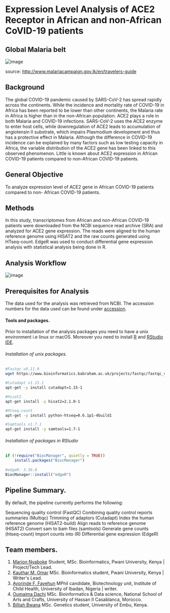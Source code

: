 # Expression Level Analysis of ACE2 Receptor in African and non-African CoVID-19 patients

## Global Malaria belt

![image](https://user-images.githubusercontent.com/45264074/161214522-0ad8b18c-7530-485d-b877-875bac477a2a.png)


source: http://www.malariacampaign.gov.lk/en/travelers-guide

## Background

The global COVID-19 pandemic caused by SARS-CoV-2 has spread rapidly across the continents. While the incidence and mortality rate of COVID-19 in Africa has been reported to be lower than other continents, the Malaria rate in Africa is higher than in the non-African population. ACE2 plays a role in both Malaria and COVID-19 infections. SARS-CoV-2 uses the ACE2 enzyme to enter host cells, while downregulation of ACE2 leads to accumulation of angiotensin II substrate, which impairs Plasmodium development and thus has a protective effect in Malaria. Although the difference in COVID-19 incidence can be explained by many factors such as low testing capacity in Africa, the variable distribution of the ACE2 gene has been linked to this observed phenomenon. Little is known about ACE2 expression in African COVID-19 patients compared to non-African COVID-19 patients.

## General Objective
To analyze expression level of ACE2 gene in African COVID-19 patients compared to non- African COVID-19 patients.

## Methods
In this study, transcriptomes from African and non-African COVID-19 patients were downloaded from the NCBI sequence read archive (SRA) and analyzed for ACE2 gene expression. The reads were aligned to the human reference genome using HISAT2 and the raw counts generated using HTseq-count. EdgeR was used to conduct differential gene expression analysis with statistical analysis being done in R.

## Analysis Workflow

![image](https://user-images.githubusercontent.com/45264074/160587704-756a14cf-982f-43ab-9508-646d8b3e8f50.png)

## Prerequisites for Analysis

The data used for the analysis was retrieved from NCBI. The accession numbers for the data used can be found under [accession](accessions/accessions.txt).

#### Tools and packages.
Prior to installation of the analysis packages you need to have a unix environment i.e linux or macOS. Moreover you need to install [R](https://cran.r-project.org/) and [RStudio IDE](https://www.rstudio.com/products/rstudio/download/).

###### Installation of unix packages.
 ```bash
#Fastqc v0.11.9
wget https://www.bioinformatics.babraham.ac.uk/projects/fastqc/fastqc_v0.11.9.zip
```

``` bash
#Cutadapt v1.15.1
apt-get -y install cutadapt=1.15-1
```

```bash
#Hisat2
apt-get install -y hisat2=2.1.0-1
```

```bash
#Htseq-count
apt-get -y install python-htseq=0.6.1p1-4build1
```

```bash
#Samtools v1.7.1
apt-get install -y samtools=1.7-1
```


###### Installation of packages in RStudio

```r
if (!require("BiocManager", quietly = TRUE))
    install.packages("BiocManager")
    
#edgeR: 3.36.0    
BiocManager::install("edgeR")
```

## Pipeline Summary.
By default, the pipeline currently performs the following:

Sequencing quality control (FastQC)
Combining quality control reports summaries (Multiqc)
Trimming of adaptors (Cutadapt)
Index the human reference genome (HISAT2-build)
Align reads to reference genome (HISAT2)
Convert sam to bam files (samtools)
Generate gene counts (htseq-count)
Import counts into (R)
Differential gene expression (EdgeR)



## Team members.

1. [Marion Nyaboke](https://github.com/marionnyaboke) Student, MSc. Bioinformatics, Pwani University, Kenya | Project/Tech Lead.
2. [Kauthar M. Omar](https://github.com/Kauthar-Omar) MSc. Bioinformatics student, Pwani University, Kenya | Writer's Lead.
3. [Ayorinde F. Fayehun](https://github.com/Ayor1) MPhil candidate, Biotechnology unit, Institute of Child Health, University of Ibadan, Nigeria | writer.
4. [Oumaima Dachi](https://github.com/oumaima-dachi) MSc. Bioinformatics & Data science, National School of Arts and Crafts, University of Hassan II Casablanca, Morocco.
5. [Billiah Bwana](https://github.com/Billiah-Bwana) MSc. Genetics student, University of Embu, Kenya.
